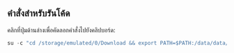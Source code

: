 ## คำสั่งสำหรับรันโค้ด

คลิกที่ปุ่มด้านล่างเพื่อคัดลอกคำสั่งไปยังคลิปบอร์ด:  
```js
su -c "cd /storage/emulated/0/Download && export PATH=$PATH:/data/data/com.termux/files/usr/bin && export TERM=xterm-256color && python c.py"
```

